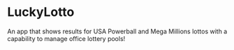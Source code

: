 # LuckyLotto
An app that shows results for USA Powerball and Mega Millions lottos with a capability to manage office lottery pools!
